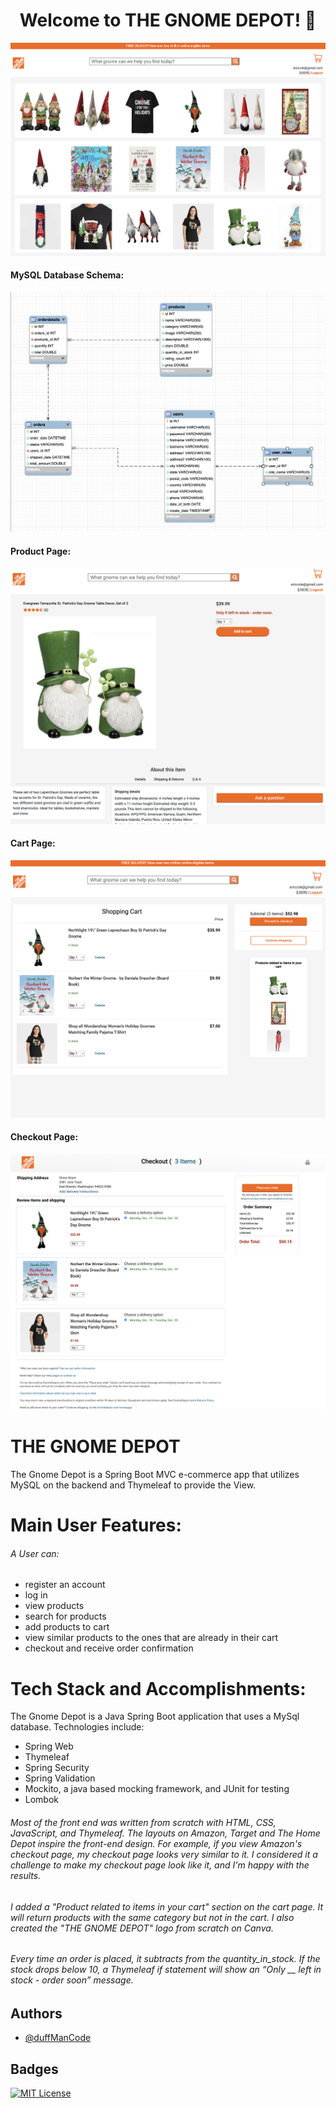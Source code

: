 <h1 align="center">Welcome to THE GNOME DEPOT! 👋</h1>
<img src="/src/main/resources/static/img/misc/Home.png" alt=""></img>
<h4>MySQL Database Schema:</h4>
<img src="/src/main/resources/static/img/misc/schema_gnome_depot.png" alt=""></img>
<h4>Product Page:</h4>
<img src="/src/main/resources/static/img/misc/ProductDetails.png" alt=""></img>
<h4>Cart Page:</h4>
<img src="/src/main/resources/static/img/misc/Cart.png" alt=""></img>
<h4>Checkout Page:</h4>
<img src="/src/main/resources/static/img/misc/Checkout.png" alt=""></img>

# THE GNOME DEPOT

The Gnome Depot is a Spring Boot MVC e-commerce app that utilizes MySQL on the backend and Thymeleaf to provide the View.

# Main User Features:
<h6>A User can:</h6>
<ul>
    <li>register an account</li>
    <li>log in</li>
    <li>view products</li>
    <li>search for products</li>
    <li>add products to cart</li>
    <li>view similar products to the ones that are already in their cart</li>
    <li>checkout and receive order confirmation</li>
   
</ul>

# Tech Stack and Accomplishments:
The Gnome Depot is a Java Spring Boot application that uses a MySql database. Technologies include:

<ul>
    <li>Spring Web</li>
    <li>Thymeleaf</li>
    <li>Spring Security</li>
    <li>Spring Validation</li>
    <li>Mockito, a java based mocking framework, and JUnit for testing</li>
    <li>Lombok</li>
</ul>

<h6>Most of the front end was written from scratch with HTML, CSS, JavaScript, and Thymeleaf.  The layouts on Amazon, Target and The Home Depot inspire the front-end design.  For example, if you view Amazon's checkout page, my checkout page looks very similar to it.  I considered it a challenge to make my checkout page look like it, and I'm happy with the results.</h6>
<h6>I added a "Product related to items in your cart" section on the cart page.  It will return products with the same category but not in the cart. I also created the "THE GNOME DEPOT" logo from scratch on Canva.</h6>
<h6>Every time an order is placed, it subtracts from the quantity_in_stock.  If the stock drops below 10, a Thymeleaf if statement will show an “Only __ left in stock - order soon” message.</h6>

## Authors

- [@duffManCode](https://www.github.com/thewalkingduff)


## Badges


[![MIT License](https://img.shields.io/badge/License-MIT-green.svg)](https://choosealicense.com/licenses/mit/)


